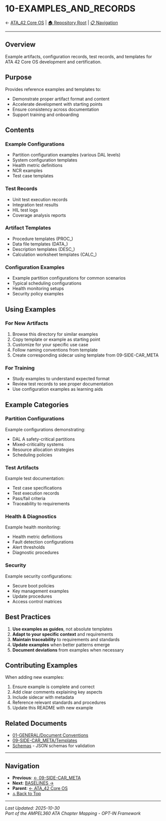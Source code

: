 # 10-EXAMPLES_AND_RECORDS

← [ATA_42 Core OS](../README.md) | [🏠 Repository Root](../../../../../README.md) | [📋 Navigation](../NAVIGATION.md)

---

## Overview

Example artifacts, configuration records, test records, and templates for ATA 42 Core OS development and certification.

## Purpose

Provides reference examples and templates to:
- Demonstrate proper artifact format and content
- Accelerate development with starting points
- Ensure consistency across documentation
- Support training and onboarding

## Contents

### Example Configurations
- Partition configuration examples (various DAL levels)
- System configuration templates
- Health metric definitions
- NCR examples
- Test case templates

### Test Records
- Unit test execution records
- Integration test results
- HIL test logs
- Coverage analysis reports

### Artifact Templates
- Procedure templates (PROC_)
- Data file templates (DATA_)
- Description templates (DESC_)
- Calculation worksheet templates (CALC_)

### Configuration Examples
- Example partition configurations for common scenarios
- Typical scheduling configurations
- Health monitoring setups
- Security policy examples

## Using Examples

### For New Artifacts
1. Browse this directory for similar examples
2. Copy template or example as starting point
3. Customize for your specific use case
4. Follow naming conventions from template
5. Create corresponding sidecar using template from 09-SIDE-CAR_META

### For Training
- Study examples to understand expected format
- Review test records to see proper documentation
- Use configuration examples as learning aids

## Example Categories

### Partition Configurations
Example configurations demonstrating:
- DAL A safety-critical partitions
- Mixed-criticality systems
- Resource allocation strategies
- Scheduling policies

### Test Artifacts
Example test documentation:
- Test case specifications
- Test execution records
- Pass/fail criteria
- Traceability to requirements

### Health & Diagnostics
Example health monitoring:
- Health metric definitions
- Fault detection configurations
- Alert thresholds
- Diagnostic procedures

### Security
Example security configurations:
- Secure boot policies
- Key management examples
- Update procedures
- Access control matrices

## Best Practices

1. **Use examples as guides**, not absolute templates
2. **Adapt to your specific context** and requirements
3. **Maintain traceability** to requirements and standards
4. **Update examples** when better patterns emerge
5. **Document deviations** from examples when necessary

## Contributing Examples

When adding new examples:
1. Ensure example is complete and correct
2. Add clear comments explaining key aspects
3. Include sidecar with metadata
4. Reference relevant standards and procedures
5. Update this README with new example

## Related Documents

- [01-GENERAL/Document Conventions](../01-GENERAL/DESC_42-01-05_Document-Conventions-And-Terminology.md)
- [09-SIDE-CAR_META/Templates](../09-SIDE-CAR_META/templates/)
- [Schemas](../schemas/) - JSON schemas for validation

---

## Navigation

- **Previous**: [← 09-SIDE-CAR_META](../09-SIDE-CAR_META/README.md)
- **Next**: [BASELINES →](../BASELINES/README.md)
- **Parent**: [← ATA_42 Core OS](../README.md)
- [🔝 Back to Top](#10-examples-and-records)

---

*Last Updated: 2025-10-30*  
*Part of the AMPEL360 ATA Chapter Mapping - OPT-IN Framework*
